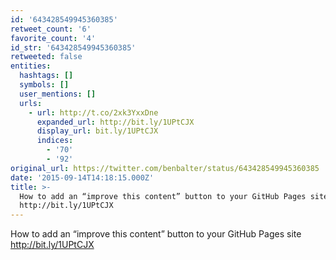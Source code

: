```yaml
---
id: '643428549945360385'
retweet_count: '6'
favorite_count: '4'
id_str: '643428549945360385'
retweeted: false
entities:
  hashtags: []
  symbols: []
  user_mentions: []
  urls:
    - url: http://t.co/2xk3YxxDne
      expanded_url: http://bit.ly/1UPtCJX
      display_url: bit.ly/1UPtCJX
      indices:
        - '70'
        - '92'
original_url: https://twitter.com/benbalter/status/643428549945360385
date: '2015-09-14T14:18:15.000Z'
title: >-
  How to add an “improve this content” button to your GitHub Pages site
  http://bit.ly/1UPtCJX
---
```


How to add an “improve this content” button to your GitHub Pages site http://bit.ly/1UPtCJX